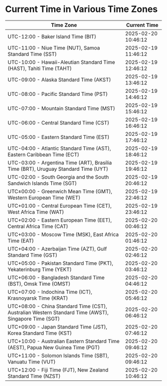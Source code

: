 # Current Time in Various Time Zones

| Time Zone | Current Time |
|-----------|--------------|
| UTC-12:00 - Baker Island Time (BIT) | 2025-02-20 10:46:12 |
| UTC-11:00 - Niue Time (NUT), Samoa Standard Time (SST) | 2025-02-19 11:46:12 |
| UTC-10:00 - Hawaii-Aleutian Standard Time (HAST), Tahiti Time (TAHT) | 2025-02-19 12:46:12 |
| UTC-09:00 - Alaska Standard Time (AKST) | 2025-02-19 13:46:12 |
| UTC-08:00 - Pacific Standard Time (PST) | 2025-02-19 14:46:12 |
| UTC-07:00 - Mountain Standard Time (MST) | 2025-02-19 15:46:12 |
| UTC-06:00 - Central Standard Time (CST) | 2025-02-19 16:46:12 |
| UTC-05:00 - Eastern Standard Time (EST) | 2025-02-19 17:46:12 |
| UTC-04:00 - Atlantic Standard Time (AST), Eastern Caribbean Time (ECT) | 2025-02-19 18:46:12 |
| UTC-03:00 - Argentina Time (ART), Brasília Time (BRT), Uruguay Standard Time (UYT) | 2025-02-19 19:46:12 |
| UTC-02:00 - South Georgia and the South Sandwich Islands Time (SGT) | 2025-02-19 20:46:12 |
| UTC±00:00 - Greenwich Mean Time (GMT), Western European Time (WET) | 2025-02-19 22:46:12 |
| UTC+01:00 - Central European Time (CET), West Africa Time (WAT) | 2025-02-19 23:46:12 |
| UTC+02:00 - Eastern European Time (EET), Central Africa Time (CAT) | 2025-02-20 00:46:12 |
| UTC+03:00 - Moscow Time (MSK), East Africa Time (EAT) | 2025-02-20 01:46:12 |
| UTC+04:00 - Azerbaijan Time (AZT), Gulf Standard Time (GST) | 2025-02-20 02:46:12 |
| UTC+05:00 - Pakistan Standard Time (PKT), Yekaterinburg Time (YEKT) | 2025-02-20 03:46:12 |
| UTC+06:00 - Bangladesh Standard Time (BST), Omsk Time (OMST) | 2025-02-20 04:46:12 |
| UTC+07:00 - Indochina Time (ICT), Krasnoyarsk Time (KRAT) | 2025-02-20 05:46:12 |
| UTC+08:00 - China Standard Time (CST), Australian Western Standard Time (AWST), Singapore Time (SGT) | 2025-02-20 06:46:12 |
| UTC+09:00 - Japan Standard Time (JST), Korea Standard Time (KST) | 2025-02-20 07:46:12 |
| UTC+10:00 - Australian Eastern Standard Time (AEST), Papua New Guinea Time (PGT) | 2025-02-20 09:46:12 |
| UTC+11:00 - Solomon Islands Time (SBT), Vanuatu Time (VUT) | 2025-02-20 09:46:12 |
| UTC+12:00 - Fiji Time (FJT), New Zealand Standard Time (NZST) | 2025-02-20 10:46:12 |
